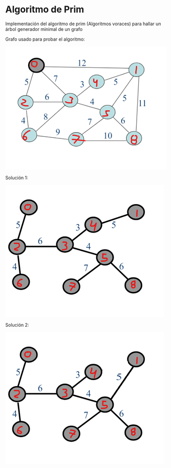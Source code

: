 # Algoritmo de Prim 
Implementación del algoritmo de prim (Algoritmos voraces) para hallar un árbol generador minimal de un grafo

Grafo usado para probar el algoritmo:

![Grafo de prueba](imagenes/grafo_pruebas.png)

Solución 1:

![Solucion1](imagenes/Solucion1.png)

Solución 2:

![Solucion2](imagenes/Solucion2.png)
